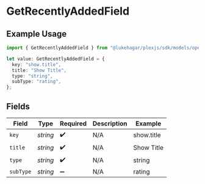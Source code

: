 # GetRecentlyAddedField

## Example Usage

```typescript
import { GetRecentlyAddedField } from "@lukehagar/plexjs/sdk/models/operations";

let value: GetRecentlyAddedField = {
  key: "show.title",
  title: "Show Title",
  type: "string",
  subType: "rating",
};
```

## Fields

| Field              | Type               | Required           | Description        | Example            |
| ------------------ | ------------------ | ------------------ | ------------------ | ------------------ |
| `key`              | *string*           | :heavy_check_mark: | N/A                | show.title         |
| `title`            | *string*           | :heavy_check_mark: | N/A                | Show Title         |
| `type`             | *string*           | :heavy_check_mark: | N/A                | string             |
| `subType`          | *string*           | :heavy_minus_sign: | N/A                | rating             |